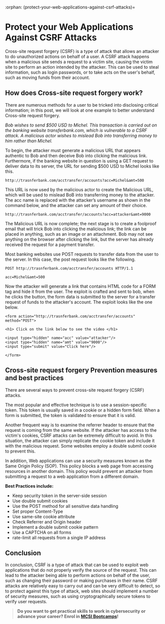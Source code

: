 :orphan:
(protect-your-web-applications-against-csrf-attacks)=
# Protect your Web Applications Against CSRF Attacks
 

Cross-site request forgery (CSRF) is a type of attack that allows an attacker to do unauthorized actions on behalf of a user. A CSRF attack happens when a malicious site sends a request to a victim site, causing the victim site to perform an action intended by the attacker. This can be used to steal information, such as login passwords, or to take acts on the user's behalf, such as moving funds from their account.

## How does Cross-site request forgery work?

There are numerous methods for a user to be tricked into disclosing critical information; in this post, we will look at one example to better understand Cross-site request forgery.

*Bob wishes to send $500 USD to Michel. This transaction is carried out on the banking website transferbank.com, which is vulnerable to a CSRF attack. A malicious actor wishes to mislead Bob into transferring money to him rather than Michel.*

To begin, the attacker must generate a malicious URL that appears authentic to Bob and then deceive Bob into clicking the malicious link. Furthermore, if the banking website in question is using a GET request to deliver data to its server, the URL for sending $500 USD to Michel looks like this.

`http://trasnferbank.com/acctransfer/accounts?acc=Michel&amt=500`

This URL is now used by the malicious actor to create the Malicious URL, which will be used to mislead BoB into transferring money to the attacker. The acc name is replaced with the attacker’s username as shown in the command below, and the attacker can set any amount of their choice.

`http://trasnferbank.com/acctransfer/accounts?acc=attacker&amt=9000`

The Malicious URL is now complete; the next stage is to create a foolproof email that will trick Bob into clicking the malicious link; the link can be placed in anything, such as an image or an attachment. Bob may not see anything on the browser after clicking the link, but the server has already received the request for a payment transfer.

Most banking websites use POST requests to transfer data from the user to the server. In this case, the post request looks like the following.

```
POST http://trasnferbank.com/acctransfer/accounts HTTP/1.1

acc=Michel&amt=500
```

Now the attacker will generate a link that contains HTML code for a FORM tag and hide it from the user. The exploit is crafted and sent to bob, when he clicks the button, the form data is submitted to the server for a transfer request of funds to the attacker's account. The exploit looks like the one below.

```
<form action="http://trasnferbank.com/acctransfer/accounts" method="POST">

<h1> Click on the link below to see the video </h1>

<input type="hidden" name="acc" value="attacker"/>
<input type="hidden" name="amt" value="9000"/>
<input type="submit" value="Click here"/>

</form>
```

## Cross-site request forgery Prevention measures and best practices

There are several ways to prevent cross-site request forgery (CSRF) attacks.

The most popular and effective technique is to use a session-specific token. This token is usually saved in a cookie or a hidden form field. When a form is submitted, the token is validated to ensure that it is valid.

Another frequent way is to examine the referrer header to ensure that the request is coming from the same website. If the attacker has access to the victim's cookies, CSRF attacks can be extremely difficult to avoid. In this situation, the attacker can simply replicate  the cookie token and include it with the malicious request. Some websites employ a double submit cookie to prevent this.

In addition, Web applications can use a security measures known as the Same Origin Policy (SOP). This policy blocks a web page from accessing resources in another domain. This policy would prevent an attacker from submitting a request to a web application from a different domain.

**Best Practices include:**
- Keep security token in the server-side session
- Use double submit cookies
- Use the POST method for all sensitive data handling
- Set proper Content-Type
- Use same-site cookie attribute
- Check Referrer and Origin header
- Implement a double submit cookie pattern
- Use a CAPTCHA on all forms
- rate-limit all requests from a single IP address

## Conclusion

In conclusion, CSRF is a type of attack that can be used to exploit web applications that do not properly verify the source of the request. This can lead to the attacker being able to perform actions on behalf of the user, such as changing their password or making purchases in their name. CSRF attacks are relatively easy to carry out and can be very difficult to detect, so to protect against this type of attack, web sites should implement a number of security measures, such as using cryptographically secure tokens to verify user requests.

> **Do you want to get practical skills to work in cybersecurity or advance your career? Enrol in [MCSI Bootcamps](https://www.mosse-institute.com/bootcamps.html)!**